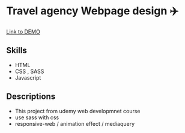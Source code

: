 # Travel agency Webpage design :airplane:
[Link to DEMO](https://edennyk.github.io/travel/)
## Skills
* HTML 
* CSS , SASS
* Javascript
## Descriptions
* This project from udemy web developmnet course 
* use sass with css
* responsive-web / animation effect / mediaquery 

